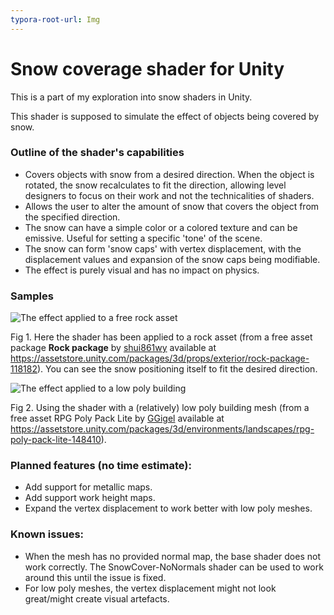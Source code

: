 ```yaml
---
typora-root-url: Img
---
```


# Snow coverage shader for Unity

This is a part of my exploration into snow shaders in Unity.

This shader is supposed to simulate the effect of objects being covered by snow.

### Outline of the shader's capabilities

- Covers objects with snow from a desired direction. When the object is rotated, the snow recalculates to fit the direction, allowing level designers to focus on their work and not the technicalities of shaders.
- Allows the user to alter the amount of snow that covers the object from the specified direction.
- The snow can have a simple color or a colored texture and can be emissive. Useful for setting a specific 'tone' of the scene.
- The snow can form 'snow caps' with vertex displacement, with the displacement values and expansion of the snow caps being modifiable.
- The effect is purely visual and has no impact on physics.



### Samples

![The effect applied to a free rock asset](/RockWithSnow.gif)

Fig 1. Here the shader has been applied to a rock asset (from a free asset package **Rock package** by [shui861wy](https://assetstore.unity.com/publishers/33764) available at https://assetstore.unity.com/packages/3d/props/exterior/rock-package-118182). You can see the snow positioning itself to fit the desired direction.



![The effect applied to a low poly building](/BuildingWithSnow.gif)

Fig 2. Using the shader with a (relatively) low poly building mesh (from a free asset RPG Poly Pack Lite by [GGigel](https://assetstore.unity.com/publishers/42095) available at https://assetstore.unity.com/packages/3d/environments/landscapes/rpg-poly-pack-lite-148410).  



### Planned features (no time estimate):

- Add support for metallic maps.
- Add support work height maps.
- Expand the vertex displacement to work better with low poly meshes.



### Known issues:

- When the mesh has no provided normal map, the base shader does not work correctly. The SnowCover-NoNormals shader can be used to work around this until the issue is fixed.
- For low poly meshes, the vertex displacement might not look great/might create visual artefacts.